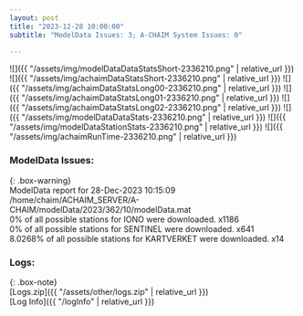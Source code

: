 ```yaml
---
layout: post
title: "2023-12-28 10:00:00"
subtitle: "ModelData Issues: 3; A-CHAIM System Issues: 0"

---
```


![]({{ "/assets/img/modelDataDataStatsShort-2336210.png" | relative_url }})
![]({{ "/assets/img/achaimDataStatsShort-2336210.png" | relative_url }})
![]({{ "/assets/img/achaimDataStatsLong00-2336210.png" | relative_url }})
![]({{ "/assets/img/achaimDataStatsLong01-2336210.png" | relative_url }})
![]({{ "/assets/img/achaimDataStatsLong02-2336210.png" | relative_url }})
![]({{ "/assets/img/modelDataDataStats-2336210.png" | relative_url }})
![]({{ "/assets/img/modelDataStationStats-2336210.png" | relative_url }})
![]({{ "/assets/img/achaimRunTime-2336210.png" | relative_url }})


### ModelData Issues:  
  
{: .box-warning}  
 ModelData report for 28-Dec-2023 10:15:09   
 /home/chaim/ACHAIM_SERVER/A-CHAIM/modelData/2023/362/10/modelData.mat   
 0% of all possible stations for IONO were downloaded. x1186   
 0% of all possible stations for SENTINEL were downloaded. x641   
 8.0268% of all possible stations for KARTVERKET were downloaded. x14   
  


### Logs:  
  
{: .box-note}  
[Logs.zip]({{ "/assets/other/logs.zip" | relative_url }})  
[Log Info]({{ "/logInfo" | relative_url }})  
